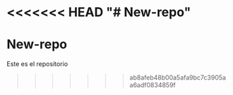 <<<<<<< HEAD
"# New-repo" 
=======
# New-repo
Este es el repositorio
>>>>>>> ab8afeb48b00a5afa9bc7c3905aa6adf0834859f
